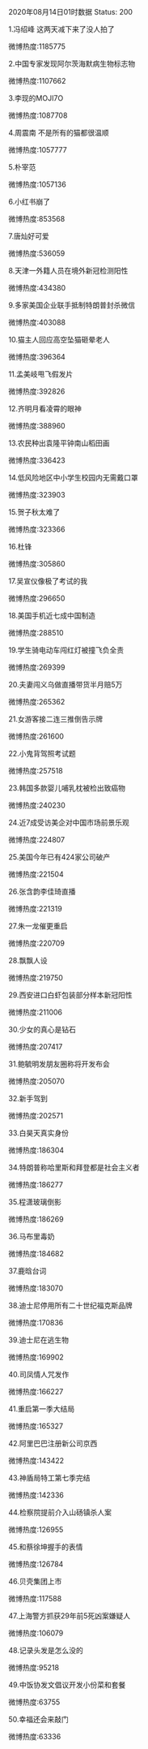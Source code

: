 2020年08月14日01时数据
Status: 200

1.冯绍峰 这两天减下来了没人拍了

微博热度:1185775

2.中国专家发现阿尔茨海默病生物标志物

微博热度:1107662

3.李现的MOJI7O

微博热度:1087708

4.周震南 不是所有的猫都很温顺

微博热度:1057777

5.朴宰范

微博热度:1057136

6.小红书崩了

微博热度:853568

7.唐灿好可爱

微博热度:536059

8.天津一外籍人员在境外新冠检测阳性

微博热度:434380

9.多家美国企业联手抵制特朗普封杀微信

微博热度:403088

10.猫主人回应高空坠猫砸晕老人

微博热度:396364

11.孟美岐甩飞假发片

微博热度:392826

12.齐明月看凌霄的眼神

微博热度:388960

13.农民种出袁隆平钟南山稻田画

微博热度:336423

14.低风险地区中小学生校园内无需戴口罩

微博热度:323903

15.贺子秋太难了

微博热度:323366

16.杜锋

微博热度:305860

17.吴宣仪像极了考试的我

微博热度:296650

18.美国手机近七成中国制造

微博热度:288510

19.学生骑电动车闯红灯被撞飞负全责

微博热度:269399

20.夫妻闯义乌做直播带货半月赔5万

微博热度:265362

21.女游客接二连三推倒告示牌

微博热度:261600

22.小鬼背驾照考试题

微博热度:257518

23.韩国多款婴儿哺乳枕被检出致癌物

微博热度:240230

24.近7成受访美企对中国市场前景乐观

微博热度:224807

25.美国今年已有424家公司破产

微博热度:221504

26.张含韵李佳琦直播

微博热度:221319

27.朱一龙催更重启

微博热度:220709

28.飘飘人设

微博热度:219750

29.西安进口白虾包装部分样本新冠阳性

微博热度:211006

30.少女的真心是钻石

微博热度:207417

31.鲍毓明发朋友圈称将开发布会

微博热度:205070

32.新手驾到

微博热度:202571

33.白昊天真实身份

微博热度:186304

34.特朗普称哈里斯和拜登都是社会主义者

微博热度:186277

35.程潇玻璃倒影

微博热度:186269

36.马布里毒奶

微博热度:184682

37.鹿晗台词

微博热度:183070

38.迪士尼停用所有二十世纪福克斯品牌

微博热度:170836

39.迪士尼在逃生物

微博热度:169902

40.司凤情人咒发作

微博热度:166227

41.重启第一季大结局

微博热度:165327

42.阿里巴巴注册新公司京西

微博热度:143422

43.神盾局特工第七季完结

微博热度:142336

44.检察院提前介入山砀镇杀人案

微博热度:126955

45.和蔡徐坤握手的表情

微博热度:126784

46.贝壳集团上市

微博热度:117588

47.上海警方抓获29年前5死凶案嫌疑人

微博热度:106079

48.记录头发是怎么没的

微博热度:95218

49.中饭协发文倡议开发小份菜和套餐

微博热度:63755

50.幸福还会来敲门

微博热度:63336

